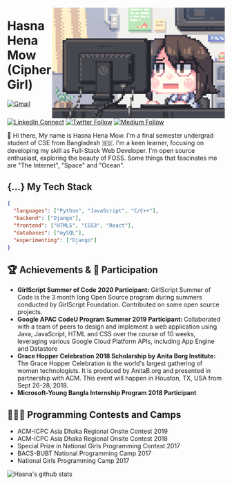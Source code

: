 <!--
**CipherGirl/CipherGirl** is a ✨ _special_ ✨ repository because its `README.md` (this file) appears on your GitHub profile.

Here are some ideas to get you started:

- 🔭 I’m currently working on ...
- 🌱 I’m currently learning ...
- 👯 I’m looking to collaborate on ...
- 🤔 I’m looking for help with ...
- 💬 Ask me about ...
- 📫 How to reach me: ...
- 😄 Pronouns: ...
- ⚡ Fun fact: ...
-->


<a target="_blank" href="https://ciphergirl.github.io/"><img width="400" align="right" src="https://github.com/CipherGirl/Images/blob/master/programmer_modified.gif"></a>

# Hasna Hena Mow (CipherGirl)

[![Gmail](https://img.shields.io/badge/%20-Send%20Mail-black?color=14171A&labelColor=ef5350&logo=gmail&logoColor=ffffff)](mailto:hasnahenamow@gmail.com?subject=From%20GitHub&body=Hi,%20there.%20Found%20you%20from%20GitHub.)
[![LinkedIn Connect](https://img.shields.io/badge/%20-Connect-black?color=14171A&labelColor=212121&logo=linkedin&logoColor=ffffff)](https://www.linkedin.com/in/hasna-hena-mow/)
[![Twitter Follow](https://img.shields.io/badge/dynamic/json.svg?color=14171A&labelColor=37474f&logo=twitter&logoColor=4fc3f7&label=&query=%24[0].followers_count&url=https%3A%2F%2Fcdn.syndication.twimg.com%2Fwidgets%2Ffollowbutton%2Finfo.json%3Fscreen_names%3D_CipherGirl_&suffix=%20Followers)](https://twitter.com/_CipherGirl_)
[![Medium Follow](https://img.shields.io/badge/%20-Follow-black?color=14171A&labelColor=050404&logo=medium&logoColor=ffffff)](https://medium.com/@HasnaHenaMow)

👋 Hi there, My name is Hasna Hena Mow. I'm a final semester undergrad student of CSE from Bangladesh 🇧🇩. I'm a keen learner, focusing on developing my skill as Full-Stack Web Developer. I'm open source enthusiast, exploring the beauty of FOSS.
Some things that fascinates me are "The Internet", "Space" and "Ocean". 


## {...} My Tech Stack

```json
{
  "languages": ["Python", "JavaScript", "C/C++"],
  "backend": ["Django"],
  "frontend": ["HTML5", "CSS3", "React"],
  "databases": ["mySQL"],
  "experimenting": ["Django"]
}
```

## :trophy: Achievements & :raising_hand: Participation

<ul>
  <li>
     <b>GirlScript Summer of Code 2020 Participant:</b> GirlScript Summer of Code is the 3 month long Open Source program during summers conducted by GirlScript Foundation. Contributed on some open source projects.
   </li>
  <li>
     <b>Google APAC CodeU Program Summer 2019 Participant: </b> Collaborated with a team of peers to design and implement a web application using Java, JavaScript, HTML and CSS over the course of 10 weeks, leveraging various Google Cloud Platform APIs, including App Engine and Datastore
   </li> 
   <li>
     <b>Grace Hopper Celebration 2018 Scholarship by Anita Borg Institute: </b> The Grace Hopper Celebration is the world's largest gathering of women technologists. It is produced by AnitaB.org and presented in partnership with ACM. This event will happen in Houston, TX, USA from Sept 26-28, 2018.
   </li>
   <li>
     <b>Microsoft-Young Bangla Internship Program 2018 Participant</b>
   </li>
</ul>


## 👩🏻‍💻 Programming Contests and Camps

- ACM-ICPC Asia Dhaka Regional Onsite Contest 2019
- ACM-ICPC Asia Dhaka Regional Onsite Contest 2018
- Special Prize in National Girls Programming Contest 2017
- BACS-BUBT National Programming Camp 2017
- National Girls Programming Camp 2017


![Hasna's github stats](https://github-readme-stats.vercel.app/api?username=CipherGirl&show_icons=true)
